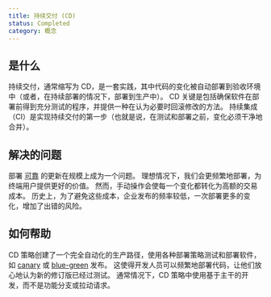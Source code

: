 ```yaml
---
title: 持续交付 (CD)
status: Completed
category: 概念
---
```


## 是什么

持续交付，通常缩写为 CD，是一套实践，其中代码的变化被自动部署到验收环境中（或者，在持续部署的情况下，部署到生产中）。
CD 关键是包括确保软件在部署前得到充分测试的程序，并提供一种在认为必要时回滚修改的方法。
持续集成（CI）是实现持续交付的第一步（也就是说，在测试和部署之前，变化必须干净地合并）。

## 解决的问题

部署 [可靠](/zh-cn/reliability/) 的更新在规模上成为一个问题。
理想情况下，我们会更频繁地部署，为终端用户提供更好的价值。
然而，手动操作会使每一个变化都转化为高额的交易成本。
历史上，为了避免这些成本，企业发布的频率较低，一次部署更多的变化，增加了出错的风险。

## 如何帮助

CD 策略创建了一个完全自动化的生产路径，使用各种部署策略测试和部署软件，如 [canary](/zh-cn/canary-deployment/) 或 [blue-green](/zh-cn/blue-green-deployment/) 发布。
这使得开发人员可以频繁地部署代码，让他们放心地认为新的修订版已经过测试。
通常情况下，CD 策略中使用基于主干的开发，而不是功能分支或拉动请求。

